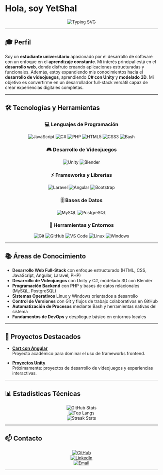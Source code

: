 # Hola, soy YetShal

<!-- Banner Superior -->
<div align="center">
  <img src="https://readme-typing-svg.herokuapp.com?font=Georgia&weight=500&size=24&pause=1000&color=2E86C1&center=true&vCenter=true&width=800&lines=Bienvenido+a+mi+perfil+de+GitHub;Desarrollador+de+Software+Junior;Rigor%2C+estructura+y+aprendizaje+constante" alt="Typing SVG" />
</div>

---

## 🎓 Perfil

Soy un **estudiante universitario** apasionado por el desarrollo de software con un enfoque en el **aprendizaje constante**. Mi interés principal está en el **desarrollo web**, donde disfruto creando aplicaciones estructuradas y funcionales. Además, estoy expandiendo mis conocimientos hacia el **desarrollo de videojuegos**, aprendiendo **C# con Unity** y **modelado 3D**. Mi objetivo es convertirme en un desarrollador full-stack versátil capaz de crear experiencias digitales completas.

---

## 🛠️ Tecnologías y Herramientas

<div align="center">

### 💻 Lenguajes de Programación
![JavaScript](https://img.shields.io/badge/JavaScript-F7DF1E?style=flat-square&logo=javascript&logoColor=000)
![C#](https://img.shields.io/badge/C%23-239120?style=flat-square&logo=c-sharp&logoColor=white)
![PHP](https://img.shields.io/badge/PHP-777BB4?style=flat-square&logo=php&logoColor=white)
![HTML5](https://img.shields.io/badge/HTML5-E34F26?style=flat-square&logo=html5&logoColor=white)
![CSS3](https://img.shields.io/badge/CSS3-1572B6?style=flat-square&logo=css3&logoColor=white)
![Bash](https://img.shields.io/badge/Bash-121011?style=flat-square&logo=gnu-bash&logoColor=white)

### 🎮 Desarrollo de Videojuegos
![Unity](https://img.shields.io/badge/Unity-000000?style=flat-square&logo=unity&logoColor=white)
![Blender](https://img.shields.io/badge/Blender-F5792A?style=flat-square&logo=blender&logoColor=white)

### ⚡ Frameworks y Librerías
![Laravel](https://img.shields.io/badge/Laravel-FF2D20?style=flat-square&logo=laravel&logoColor=white)
![Angular](https://img.shields.io/badge/Angular-DD0031?style=flat-square&logo=angular&logoColor=white)
![Bootstrap](https://img.shields.io/badge/Bootstrap-7952B3?style=flat-square&logo=bootstrap&logoColor=white)

### 🗄️ Bases de Datos
![MySQL](https://img.shields.io/badge/MySQL-4479A1?style=flat-square&logo=mysql&logoColor=white)
![PostgreSQL](https://img.shields.io/badge/PostgreSQL-336791?style=flat-square&logo=postgresql&logoColor=white)

### 🔧 Herramientas y Entornos
![Git](https://img.shields.io/badge/Git-F05032?style=flat-square&logo=git&logoColor=white)
![GitHub](https://img.shields.io/badge/GitHub-181717?style=flat-square&logo=github&logoColor=white)
![VS Code](https://img.shields.io/badge/VS%20Code-007ACC?style=flat-square&logo=visual-studio-code&logoColor=white)
![Linux](https://img.shields.io/badge/Linux-FCC624?style=flat-square&logo=linux&logoColor=000)
![Windows](https://img.shields.io/badge/Windows-0078D6?style=flat-square&logo=windows&logoColor=white)

</div>

---

## 📚 Áreas de Conocimiento

- **Desarrollo Web Full-Stack** con enfoque estructurado (HTML, CSS, JavaScript, Angular, Laravel, PHP)
- **Desarrollo de Videojuegos** con Unity y C#, modelado 3D con Blender
- **Programación Backend** con PHP y bases de datos relacionales (MySQL, PostgreSQL)
- **Sistemas Operativos** Linux y Windows orientados a desarrollo
- **Control de Versiones** con Git y flujos de trabajo colaborativos en GitHub
- **Automatización de Procesos** mediante Bash y herramientas nativas del sistema
- **Fundamentos de DevOps** y despliegue básico en entornos locales

---

## 🚀 Proyectos Destacados

- **[Cart con Angular](https://github.com/yetshal/Cart)**  
  Proyecto académico para dominar el uso de frameworks frontend.

- **[Proyectos Unity](https://github.com/yetshal)**  
  Próximamente: proyectos de desarrollo de videojuegos y experiencias interactivas.

---

## 📊 Estadísticas Técnicas

<div align="center">

![GitHub Stats](https://github-readme-stats.vercel.app/api?username=YetShal&show_icons=true&theme=transparent&hide_border=true&title_color=2E86C1&icon_color=2E86C1)  
![Top Langs](https://github-readme-stats.vercel.app/api/top-langs/?username=YetShal&layout=compact&theme=transparent&hide_border=true&title_color=2E86C1)  
![Streak Stats](https://github-readme-streak-stats.herokuapp.com?user=YetShal&theme=transparent&hide_border=true&stroke=2E86C1&ring=2E86C1&fire=2E86C1&currStreakLabel=2E86C1)

</div>

---

## 📫 Contacto

<div align="center">

[![GitHub](https://img.shields.io/badge/GitHub-YetShal-181717?style=flat-square&logo=github)](https://github.com/yetshal)  
[![LinkedIn](https://img.shields.io/badge/LinkedIn-Perfil-0A66C2?style=flat-square&logo=linkedin&logoColor=white)](https://www.linkedin.com/in/julian-alfonso-montero-trujillo-124662267)  
[![Email](https://img.shields.io/badge/Email-Contacto-D14836?style=flat-square&logo=gmail&logoColor=white)](mailto:julianalfonsomonterotrujillo@gmail.com)

</div>

---
